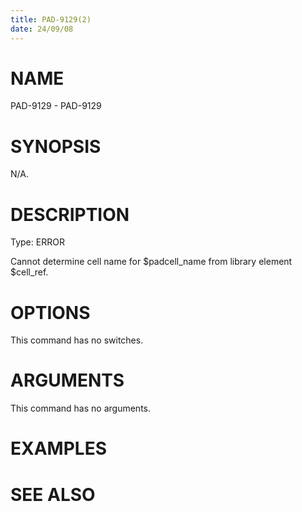 ```yaml
---
title: PAD-9129(2)
date: 24/09/08
---
```


# NAME

PAD-9129 - PAD-9129

# SYNOPSIS

N/A.

# DESCRIPTION

Type: ERROR

Cannot determine cell name for $padcell_name from library element $cell_ref.

# OPTIONS

This command has no switches.

# ARGUMENTS

This command has no arguments.

# EXAMPLES

# SEE ALSO
